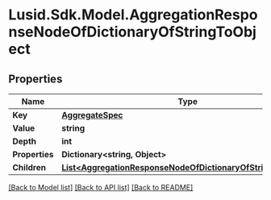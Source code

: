# Lusid.Sdk.Model.AggregationResponseNodeOfDictionaryOfStringToObject
## Properties

Name | Type | Description | Notes
------------ | ------------- | ------------- | -------------
**Key** | [**AggregateSpec**](AggregateSpec.md) |  | [optional] 
**Value** | **string** |  | [optional] 
**Depth** | **int** |  | [optional] 
**Properties** | **Dictionary&lt;string, Object&gt;** |  | [optional] 
**Children** | [**List&lt;AggregationResponseNodeOfDictionaryOfStringToObject&gt;**](AggregationResponseNodeOfDictionaryOfStringToObject.md) |  | [optional] 

[[Back to Model list]](../README.md#documentation-for-models) [[Back to API list]](../README.md#documentation-for-api-endpoints) [[Back to README]](../README.md)

